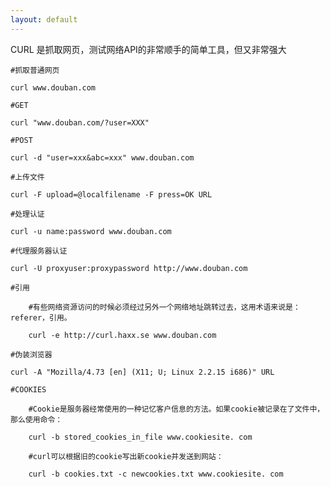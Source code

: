```yaml
---
layout: default
---
```


CURL 是抓取网页，测试网络API的非常顺手的简单工具，但又非常强大

	#抓取普通网页

	curl www.douban.com
	
	#GET

	curl "www.douban.com/?user=XXX"
	
	#POST
	
	curl -d "user=xxx&abc=xxx" www.douban.com
	
	#上传文件
	
	curl -F upload=@localfilename -F press=OK URL
	
	#处理认证
	
	curl -u name:password www.douban.com
	
	#代理服务器认证
	
	curl -U proxyuser:proxypassword http://www.douban.com
	
	#引用
		
		#有些网络资源访问的时候必须经过另外一个网络地址跳转过去，这用术语来说是：referer，引用。

		curl -e http://curl.haxx.se www.douban.com
	
	#伪装浏览器
	
	curl -A "Mozilla/4.73 [en] (X11; U; Linux 2.2.15 i686)" URL
	
	#COOKIES
	
		#Cookie是服务器经常使用的一种记忆客户信息的方法。如果cookie被记录在了文件中，那么使用命令：
	
		curl -b stored_cookies_in_file www.cookiesite. com
	
		#curl可以根据旧的cookie写出新cookie并发送到网站：
	
		curl -b cookies.txt -c newcookies.txt www.cookiesite. com
	
	
